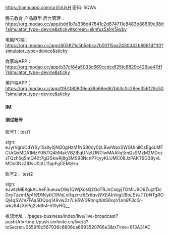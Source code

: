 https://lanhuapp.com/url/lvUkH
密码: 5QWs

腾云教育 产品原型
后台管理：https://org.modao.cc/app/bdd1b7a336d47641c2d874711e8483b88639e38d?simulator_type=device&sticky#screen=sknfus5a1m5iwby

电脑PC端：https://org.modao.cc/app/403821c5b5ebca7b00115aa2430d42b66814f1f0?simulator_type=device&sticky

商家端APP：https://org.modao.cc/app/b37cf84a5033c669ccdcdf25fc8829c429ae47d1?simulator_type=device&sticky

用户端APP：https://org.modao.cc/app/ff97080809ea38a66ed67bb3c0c29ee356f29c50?simulator_type=device&sticky


### IM

#### 测试账号
账号1：test1

sign: eJyrVgrxCdYrSy1SslIy0jNQ0gHzM1NS80oy0zLBwiWpxSWGUInilOzEgoLMFCUrQxMDA1MzY0NTQ4hMakVBZlEqUNzU1NTIwMAAIlqSmQsSMzM2MDczsTQzh5qSmQ40t7gi2SkwRj8g3MS93NcnP7cyyKLUMC08JzPAKT9G38yvLMOo0NzZIDvU0jXL11apFgCEMzHa

账号2： test2

sign: eJwtzMEKgkAUheF3ueuwO9q1QWjXosQ2GoTRJnCsqyjTOMlU9O6ZujzfD*cDxyTzemUgAt9DWIybC9VaLnlkqzrrz6Er6qvWXEAkVogUBoLEVJTTbNTgROQj4qSWm7*FAa5DQpq149vw*2z7LV6WGRonqXalS6sqVUm8F3c0r-wkz*84zXePg2vkBr4-Vl0yHQ__


推流地址：/pages-business/index/live/live-broadcast?pushUrl=rtmp://push.sinfinite.cn/live/5?txSecret=0559f8c567936c6806ca6693520766e3&txTime=613A31AC
